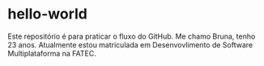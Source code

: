 # hello-world
Este repositório é para praticar o fluxo do GitHub.
Me chamo Bruna, tenho 23 anos. Atualmente estou matriculada em Desenvovlimento de Software Multiplataforma na FATEC.
